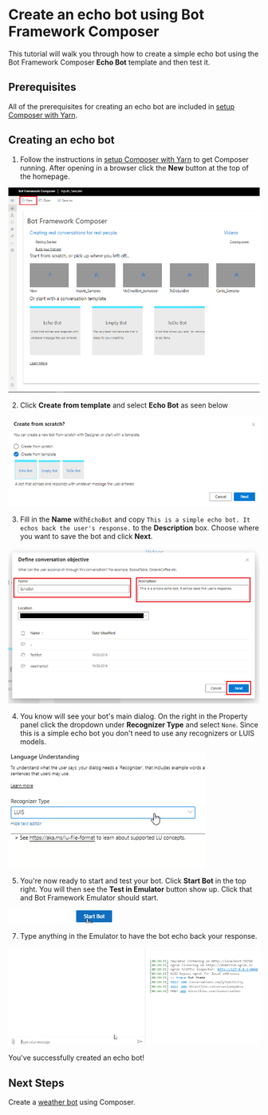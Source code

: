 # Create an echo bot using Bot Framework Composer
This tutorial will walk you through how to create a simple echo bot using the Bot Framework Composer **Echo Bot** template and then test it.

## Prerequisites
All of the prerequisites for creating an echo bot are included in [setup Composer with Yarn](https://github.com/microsoft/BotFramework-Composer/blob/kaiqb/Ignite2019/docs/setup-yarn.md).

## Creating an echo bot
1. Follow the instructions in [setup Composer with Yarn](https://github.com/microsoft/BotFramework-Composer/blob/kaiqb/Ignite2019/docs/setup-yarn.md) to get Composer running. 
After opening in a browser click the **New** button at the top of the homepage.

![homepage new button](./media/tutorial-echobot/echo-new.png)

2. Click **Create from template** and select **Echo Bot** as seen below

![select echo bot](./media/tutorial-echobot/echo-select.png)

3. Fill in the **Name** with`EchoBot` and copy `This is a simple echo bot. It echos back the user's response.` to the **Description** box. Choose where you want to save the bot and click **Next**.

![echo bot details](./media/tutorial-echobot/tutorial-echo-setup.png)

4. You know will see your bot's main dialog. On the right in the Property panel click the dropdown under **Recognizer Type** and select `None`. Since this is a simple echo bot you don't need to use any recognizers or LUIS models.

![set recognizer type](./media/tutorial-echobot/select-none-recognizer.gif)

5. You're now ready to start and test your bot. Click **Start Bot** in the top right. You will then see the **Test in Emulator** button show up. Click that and Bot Framework Emulator should start.

![start bot](./media/tutorial-echobot/start-bot.gif)

7. Type anything in the Emulator to have the bot echo back your response.

![test in emulator](./media/tutorial-echobot/test-emulator.gif)

You've successfully created an echo bot!  

## Next Steps
Create a [weather bot](https://github.com/vishwacsena/composer-managed-lab) using Composer.


